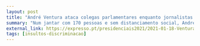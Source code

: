 ```yaml
---
layout: post
title: "André Ventura ataca colegas parlamentares enquanto jornalistas são vaiados e atacados"
summary: "Num jantar com 170 pessoas e sem distanciamento social, André Ventura atacou Rui Rio. Entretanto os seus apoiantes ocuparam-se a atacar verbalmente jornalistas. André Ventura permitiu que isto acontecesse e não se demarcou destes ataques"
external_link: https://expresso.pt/presidenciais2021/2021-01-18-Ventura-apela-a-nova-reconquista-chama-travesti-de-direita-a-Rio--e-nao-se-demarca-de-atos-hostis-contra-jornalistas-
tags: [insultos-discriminacao]
---
```

